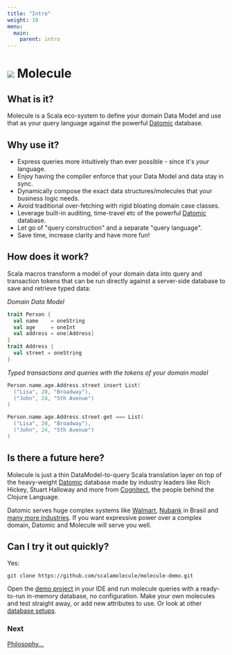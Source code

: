 ```yaml
---
title: "Intro"
weight: 10
menu:
  main:
    parent: intro
---
```


# ![](/img/logo/molecule-logo-m-75a.png) Molecule


## What is it?


Molecule is a Scala eco-system to define your domain Data Model and use that as your query language against the powerful [Datomic](http://datomic.com) database. 



## Why use it?

- Express queries more intuitively than ever possible - since it's _your_ language.
- Enjoy having the compiler enforce that your Data Model and data stay in sync.
- Dynamically compose the exact data structures/molecules that your business logic needs.
- Avoid traditional over-fetching with rigid bloating domain case classes.
- Leverage built-in auditing, time-travel etc of the powerful [Datomic](http://datomic.com) database. 
- Let go of "query construction" and a separate "query language".
- Save time, increase clarity and have more fun!
  

## How does it work?

Scala macros transform a model of your domain data into query and transaction tokens that can be run directly against a server-side database to save and retrieve typed data:

_Domain Data Model_
```scala
trait Person {
  val name    = oneString
  val age     = oneInt
  val address = one[Address]
}
trait Address {
  val street = oneString
}
```
_Typed transactions and queries with the tokens of your domain model_

```scala
Person.name.age.Address.street insert List(
  ("Lisa", 20, "Broadway"),
  ("John", 24, "5th Avenue")
)

Person.name.age.Address.street.get === List(
  ("Lisa", 20, "Broadway"),
  ("John", 24, "5th Avenue")
)
```

## Is there a future here?

Molecule is just a thin DataModel-to-query Scala translation layer on top of the heavy-weight [Datomic](https://www.datomic.com) database made by industry leaders like Rich Hickey, Stuart Halloway and more from [Cognitect](https://www.cognitect.com/), the people behind the Clojure Language. 

Datomic serves huge complex systems like [Walmart](https://www.cognitect.com/walmart-case-study.html), [Nubank](https://www.cognitect.com/nubank-case-study.html) in Brasil and [many more industries](https://www.cognitect.com/clients.html). If you want expressive power over a complex domain, Datomic and Molecule will serve you well.



## Can I try it out quickly?

Yes:

```
git clone https://github.com/scalamolecule/molecule-demo.git
```
Open the [demo project](https://github.com/scalamolecule/molecule-demo) in your IDE and run molecule queries with a ready-to-run in-memory database, no configuration. Make your own molecules and test straight away, or add new attributes to use. Or look at other [database setups](/setup/examples).



### Next

[Philosophy...](/intro/philosophy)
